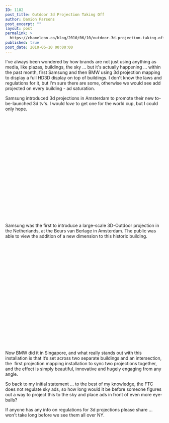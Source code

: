 ```yaml
---
ID: 1182
post_title: Outdoor 3d Projection Taking Off
author: Damion Parsons
post_excerpt: ""
layout: post
permalink: >
  https://chameleon.co/blog/2010/06/10/outdoor-3d-projection-taking-off/
published: true
post_date: 2010-06-10 00:00:00
---
```

I've always been wondered by how brands are not just using anything as media, like plazas, buildings, the sky ... but it's actually happening ... within the past month, first Samsung and then BMW using 3d projection mapping to display a full HD3D display on top of buildings. I don't know the laws and regulations for it, but I'm sure there are some, otherwise we would see add projected on every building - ad saturation.

Samsung introduced 3d projections in Amsterdam to promote their new to-be-launched 3d tv's. I would _love_ to get one for the world cup, but I could only hope.
<object width="560" height="340" classid="clsid:d27cdb6e-ae6d-11cf-96b8-444553540000" codebase="https://download.macromedia.com/pub/shockwave/cabs/flash/swflash.cab#version=6,0,40,0"><param name="allowFullScreen" value="true" /><param name="allowscriptaccess" value="always" /><param name="src" value="https://www.youtube.com/v/pOM8_2Wbkbs&amp;hl=en_US&amp;fs=1?rel=0" /><param name="allowfullscreen" value="true" /><embed type="application/x-shockwave-flash" width="560" height="340" src="https://www.youtube.com/v/pOM8_2Wbkbs&amp;hl=en_US&amp;fs=1?rel=0" allowscriptaccess="always" allowfullscreen="allowfullscreen" /></object>

<!--more-->
Samsung was the first to introduce a large-scale 3D-Outdoor projection in the Netherlands, at the Beurs van Berlage in Amsterdam. The public was able to view the addition of a new dimension to this historic building.
<object width="560" height="340" classid="clsid:d27cdb6e-ae6d-11cf-96b8-444553540000" codebase="https://download.macromedia.com/pub/shockwave/cabs/flash/swflash.cab#version=6,0,40,0"><param name="allowFullScreen" value="true" /><param name="allowscriptaccess" value="always" /><param name="src" value="https://www.youtube.com/v/W_Zf2UpH1ys&amp;hl=en_US&amp;fs=1?rel=0" /><param name="allowfullscreen" value="true" /><embed type="application/x-shockwave-flash" width="560" height="340" src="https://www.youtube.com/v/W_Zf2UpH1ys&amp;hl=en_US&amp;fs=1?rel=0" allowscriptaccess="always" allowfullscreen="allowfullscreen" /></object>

Now BMW did it in Singapore, and what really stands out with this installation is that it’s set across two separate buildings and an intersection, the  first projection mapping installation to sync two projections together, and the effect is simply beautiful, innovative and hugely engaging from any angle.

So back to my initial statement ... to the best of my knowledge, the FTC does not regulate sky ads, so how long would it be before someone figures out a way to project this to the sky and place ads in front of even more eye-balls?

If anyone has any info on regulations for 3d projections please share ... won't take long before we see them all over NY.
